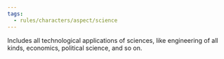 ```yaml
---
tags:
  - rules/characters/aspect/science
---
```

Includes all technological applications of sciences, like engineering of all kinds, economics, political science, and so on.